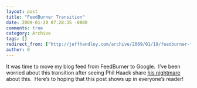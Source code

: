 ```yaml
---
layout: post
title: "FeedBurner Transition"
date: 2009-01-20 07:28:35 -0800
comments: true
category: Archive
tags: []
redirect_from: ["http://jeffhandley.com/archive/2009/01/19/feedburner-transition.aspx"]
author: 0
---
```

<!-- more -->
<p>It was time to move my blog feed from FeedBurner to Google.  I’ve been worried about this transition after seeing Phil Haack share <a href="http://haacked.com/archive/2008/12/11/the-feedburner-to-google-domain-transition-foul-up.aspx" target="_blank">his nightmare</a> about this.  Here’s to hoping that this post shows up in everyone’s reader!</p>

